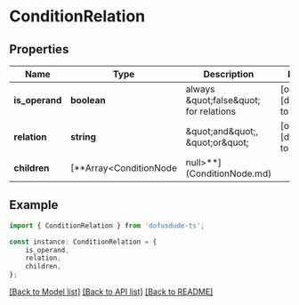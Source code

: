 # ConditionRelation



## Properties

Name | Type | Description | Notes
------------ | ------------- | ------------- | -------------
**is_operand** | **boolean** | always \&quot;false\&quot; for relations | [optional] [default to false]
**relation** | **string** | \&quot;and\&quot;, \&quot;or\&quot; | [optional] [default to 'and']
**children** | [**Array&lt;ConditionNode | null&gt;**](ConditionNode.md) |  | [optional] [default to undefined]

## Example

```typescript
import { ConditionRelation } from 'dofusdude-ts';

const instance: ConditionRelation = {
    is_operand,
    relation,
    children,
};
```

[[Back to Model list]](../README.md#documentation-for-models) [[Back to API list]](../README.md#documentation-for-api-endpoints) [[Back to README]](../README.md)

